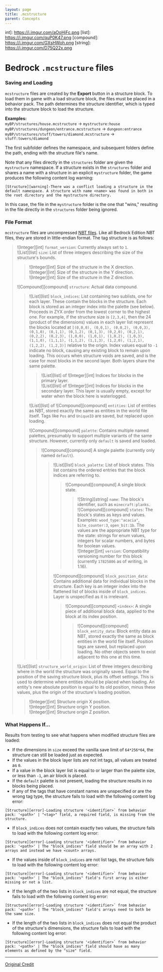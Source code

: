 ```yaml
---
layout: page
title: .mcstructure
parent: Concepts
---
```


int]: https://i.imgur.com/aOoHjFc.png
[list]: https://i.imgur.com/quP0K47.png
[compound]: https://i.imgur.com/GXsHWoh.png
[string]: https://i.imgur.com/D75Q22x.png

# Bedrock `.mcstructure` files

### Saving and Loading
`mcstructure` files are created by the **Export** button in a structure block. To load them in game with a load structure block, the files must be placed in a behavior pack. The path determines the structure identifier, which is typed into the structure block to load the structure.

**Examples:**  
`myBP/structures/house.mcstructure` → `mystructure:house`  
`myBP/structures/dungeon/entrance.mcstructure` → `dungeon:entrance`  
`myBP/structures/stuff/towers/diamond.mcstructure` → `stuff:towers/diamond`

The first subfolder defines the namespace, and subsequent folders define the path, ending with the structure file's name.

Note that any files directly in the `structures` folder are given the `mystructure` namespace. If a structure exists in the `structures` folder and shares a name with a structure in an explicit `mystructure` folder, the game produces the following content log warning:
```
[Structure][warning]-There was a conflict loading a structure in the default namespace. A structure with name <name> was found in both in the root directory and the mystructure directory.
```
In this case, the file in the `mystructure` folder is the one that "wins," resulting in the file directly in the `structures` folder being ignored.

### File Format
`mcstructure` files are uncompressed [NBT files](https://wiki.vg/NBT#Specification). Like all Bedrock Edition NBT files, they are stored in little-endian format. The tag structure is as follows:

> ![Integer][int] `format_version`: Currently always set to `1`.  
> ![List][list] `size`: List of three integers describing the size of the structure's bounds.
> > ![Integer][int] Size of the structure in the X direction.  
> > ![Integer][int] Size of the structure in the Y direction.  
> > ![Integer][int] Size of the structure in the Z direction.
>
> ![Compound][compound] `structure`: Actual data compound.
> > ![List][list] `block_indices`: List containing two sublists, one for each layer. These contain the blocks in the structure. Each block is stored as an integer index into the palette (see below). Proceeds in ZYX order from the lowest corner to the highest one. For example, if the structure size is `[2,3,4]`, then the 24 (product of the dimensions) values in each layer list represent the blocks located at `[(0,0,0), (0,0,1), (0,0,2), (0,0,3), (0,1,0), (0,1,1), (0,1,2), (0,1,3), (0,2,0), (0,2,1), (0,2,2), (0,2,3), (1,0,0), (1,0,1), (1,0,2), (1,0,3), (1,1,0), (1,1,1), (1,1,2), (1,1,3), (1,2,0), (1,2,1), (1,2,2), (1,2,3)]` relative to the origin. Index values equal to `-1` indicate no block, causing any existing block to remain upon loading. This occurs when structure voids are saved, and is the case for most blocks in the second layer. Both layers share the same palette.
> > > ![List][list] of ![Integer][int] Indices for blocks in the primary layer.  
> > > ![List][list] of ![Integer][int] Indices for blocks in the secondary layer. This layer is usually empty, except for water when the block here is waterlogged.
> >
> > ![List][list] of ![Compound][compound] `entities`: List of entities as NBT, stored exactly the same as entities in the world file itself. Tags like `Pos` and `UniqueID` are saved, but replaced upon loading.
> >
> > ![Compound][compound] `palette`: Contains multiple named palettes, presumably to support multiple variants of the same structure. However, currently only `default` is saved and loaded.
> > > ![Compound][compound] A single palette (currently only named `default`).
> > > > ![List][list] `block_palette`: List of block states. This list contains the ordered entries that the block indices are referring to.
> > > > > ![Compound][compound] A single block state.
> > > > > > ![String][string] `name`: The block's identifier, such as `minecraft:planks`.  
> > > > > > ![Compound][compound] `states`: The block's states as keys and values. Examples: `wood_type:"acacia"`, `bite_counter:3`, `open_bit:1b`. The values are the appropriate NBT type for the state: strings for enum values, integers for scalar numbers, and bytes for boolean values.  
> > > > > > ![Integer][int] `version`: Compatibility versioning number for this block (currently `17825806` as of writing, in 1.16).  
> > > >
> > > > ![Compound][compound] `block_position_data`: Contains additional data for individual blocks in the structure. Each key is an integer index into the flattened list of blocks inside of `block_indices`. Layer is unspecified as it is irrelevant.
> > > > > ![Compound][compound] `<index>`: A single piece of additional block data, applied to the block at its index position.
> > > > > > ![Compound][compound] `block_entity_data`: Block entity data as NBT, stored exactly the same as block entities in the world file itself. Position tags are saved, but replaced  upon loading. No other objects seem to exist adjacent to this one at this time.
>
> ![List][list] `structure_world_origin`: List of three integers describing where in the world the structure was originally saved. Equal to the position of the saving structure block, plus its offset settings. This is used to determine where entities should be placed when loading. An entity's new absolute position is equal to its old position, minus these values, plus the origin of the structure's loading position.
> > ![Integer][int] Structure origin X position.  
> > ![Integer][int] Structure origin Y position.  
> > ![Integer][int] Structure origin Z position.

### What Happens If...
Results from testing to see what happens when modified structure files are loaded:

* If the dimensions in `size` exceed the vanilla save limit of `64*256*64`, the structure can still be loaded just as expected.
* If the values in the block layer lists are not int tags, all values are treated as `0`.
* If a value in the block layer list is equal to or larger than the palette size, or less than `-1`, an air block is placed.
* If the `default` palette is not present, loading the structure results in no blocks being placed.
* If any of the tags that have constant names are unspecified or are the wrong tag type, the structure fails to load with the following content log error:
```
[Structure][error]-Loading structure '<identifier>` from behavior pack: '<path>' | "<tag>" field, a required field, is missing from the structure.
```
* If `block_indices` does not contain exactly two values, the structure fails to load with the following content log error:
```
[Structure][error]-Loading structure '<identifier>` from behavior pack: '<path>' | The "block_indices" field should be an array with 2 arrays and instead we have <count> arrays.
```
* If the values inside of `block_indices` are not list tags, the structure fails to load with the following content log error:
```
[Structure][error]-Loading structure '<identifier>` from behavior pack: '<path>' | The "block_indices" field's first array is either missing or not a list.
```
* If the length of the two lists in `block_indices` are not equal, the structure fails to load with the following content log error:
```
[Structure][error]-Loading structure '<identifier>` from behavior pack: '<path>' | The "block_indices" field's arrays need to both be the same size.
```
* If the length of the two lists in `block_indices` does not equal the product of the structure's dimensions, the structure fails to load with the following content log error:
```
[Structure][error]-Loading structure '<identifier>` from behavior pack: '<path>' | The "block_indices" field should have as many elements as defined by the "size" field.
```

---
[Original Credit](https://gist.github.com/tryashtar/87ad9654305e5df686acab05cc4b6205)